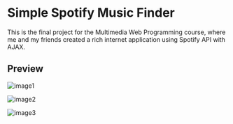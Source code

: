 # Simple Spotify Music Finder
This is the final project for the Multimedia Web Programming course, where me and my friends created a rich internet application using Spotify API with AJAX.

## Preview
![image1](https://github.com/user-attachments/assets/5be90114-10ae-4a53-be15-7dde60cad36b)

![image2](https://github.com/user-attachments/assets/8ed1f6e1-f4ae-46c3-a5a6-8bd58f63b4eb)

![image3](https://github.com/user-attachments/assets/5b323c48-6882-48ca-aa6a-529d75a0de97)
